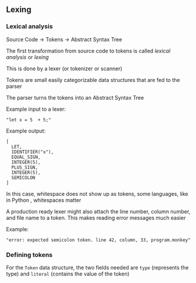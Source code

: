 ## Lexing

### Lexical analysis

Source Code -> Tokens -> Abstract Syntax Tree

The first transformation from source code to tokens is called *lexical analysis* or *lexing*

This is done by a lexer (or tokenizer or scanner)

Tokens are small easily categorizable data structures that are fed to the parser

The parser turns the tokens into an Abstract Syntax Tree

Example input to a lexer:

```
"let x = 5  + 5;"
```

Example output: 

```
[
  LET,
  IDENTIFIER("x"),
  EQUAL_SIGN,
  INTEGER(5),
  PLUS_SIGN,
  INTEGER(5),
  SEMICOLON
]
```

In this case, whitespace does not show up as tokens, some languages, like in Python , whitespaces matter

A production ready lexer might also attach the line number, column number, and file name to a token. This makes reading error messages much easier

Example:

```
"error: expected semicolon token. line 42, column, 33, program.monkey"
```

### Defining tokens

For the `Token` data structure, the two fields needed are `type` (represents the type) and `literal` (contains the value of the token)

